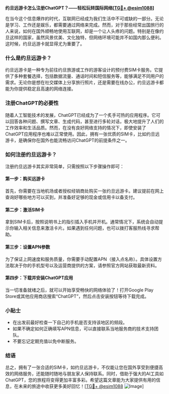 **约旦远游卡怎么注册ChatGPT？——轻松玩转国际网络[[TG💪+ @esim1088](https://t.me/s/esim1088)]**

在当今这个信息爆炸的时代，互联网已经成为我们生活中不可或缺的一部分。无论是学习、工作还是娱乐，都需要通过网络来完成。然而，对于那些经常出国旅行的人来说，如何在国外顺畅地使用互联网，却是一个让人头疼的问题。特别是在像约旦这样的国家，虽然风景优美、文化独特，但网络环境可能并不如国内那么便利。这时候，约旦远游卡就显得尤为重要了。

### 什么是约旦远游卡？

约旦远游卡是一种专为前往约旦旅游或工作的游客设计的预付费SIM卡服务。它提供了多种套餐选择，包括数据流量、通话时间和短信服务等，能够满足不同用户的需求。无论你是想在社交媒体上分享旅行照片，还是需要在线办公，约旦远游卡都能为你提供稳定且高速的网络连接。

### 注册ChatGPT的必要性

随着人工智能技术的发展，ChatGPT已经成为了一个炙手可热的应用程序。它可以回答各种问题、撰写文章、生成代码，甚至进行多轮对话，极大地提升了人们的工作效率和生活品质。然而，在没有良好网络支持的情况下，即使安装了ChatGPT应用程序也难以正常使用。因此，拥有一张优质的SIM卡，比如约旦远游卡，是确保你在国外也能流畅访问ChatGPT的前提条件之一。

### 如何注册约旦远游卡？

注册约旦远游卡其实非常简单，只需按照以下步骤操作即可：

#### 第一步：购买远游卡

首先，你需要在当地机场或者授权经销商处购买一张约旦远游卡。建议提前在网上查询好哪些地方可以买到，并准备好足够的现金或信用卡以备支付。

#### 第二步：激活SIM卡

拿到SIM卡后，按照说明书上的指引插入手机并开机。通常情况下，系统会自动提示你输入相关信息来激活卡片。如果遇到任何问题，也可以拨打客服热线寻求帮助。

#### 第三步：设置APN参数

为了保证上网速度和服务质量，你需要手动配置APN（接入点名称）。具体设置方法取决于你的手机型号以及运营商提供的方案，请参照官方网站获取最新资料。

#### 第四步：下载并安装ChatGPT应用

当一切准备就绪之后，就可以开始享受畅快的网络体验了！打开Google Play Store或其他应用商店搜索“ChatGPT”，然后点击安装按钮等待下载完成。

### 小贴士

- 在出发前最好检查一下自己的手机是否支持该地区的频段。
- 如果不确定如何正确填写APN信息，可以直接联系当地服务商的技术支持团队。
- 不要忘记定期充值以免中断服务。

### 结语

总之，拥有了一张合适的SIM卡，如约旦远游卡，不仅能让您在国外享受到便捷高效的网络服务，还能随时随地与朋友家人保持联系。同时，借助于强大的AI工具如ChatGPT，您的旅程将变得更加丰富多彩。希望这篇文章能为大家提供有用的信息，在未来的旅途中收获更多美好回忆！[[TG💪+ @esim1088](https://t.me/s/esim1088) ![Image](https://i.postimg.cc/4NQfJmqS/Snipaste-2025-05-13-00-14-12.png)]
